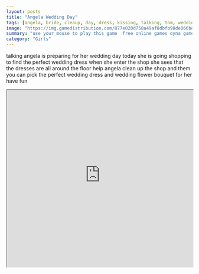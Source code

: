```yaml
---
layout: posts
title: "Angela Wedding Day"
tags: [angela, bride, cleaup, day, dress, kissing, talking, tom, wedding, free, online, games, oyna, game, free, games, play, play, games]
image: "https://img.gamedistribution.com/877e020d758a49af8dbfb98de066bdb6.jpg"
summary: "use your mouse to play this game  free online games oyna game free games play play games"
category: "Girls"
---
```


talking angela is preparing for her wedding day today she is going shopping to find the perfect wedding dress when she enter the shop she sees that the dresses are all around the floor help angela clean up the shop and them you can pick the perfect wedding dress and wedding flower bouquet for her have fun

<iframe width="100%" height="480px;" src="https://flash.gamedistribution.com?game=877e020d758a49af8dbfb98de066bdb6"></iframe>